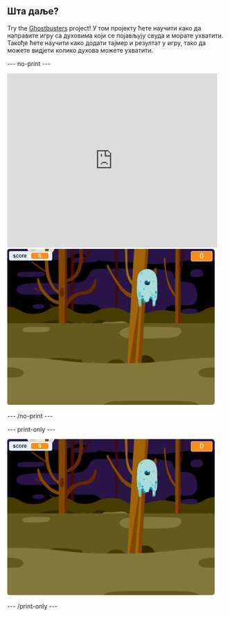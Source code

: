 ## Шта даље?

Try the [Ghostbusters](https://projects.raspberrypi.org/en/projects/ghostbusters?utm_source=pathway&utm_medium=whatnext&utm_campaign=projects) project! У том пројекту ћете научити како да направите игру са духовима који се појављују свуда и морате ухватити. Такође ћете научити како додати тајмер и резултат у игру, тако да можете видјети колико духова можете ухватити.

\--- no-print \---

<div class="scratch-preview">
  <iframe allowtransparency="true" width="485" height="402" src="https://scratch.mit.edu/projects/embed/276874679/?autostart=false" frameborder="0" scrolling="no"></iframe>
  <img src="images/ghostbusters-static.png">
</div>

\--- /no-print \---

\--- print-only \---

![showcase](images/ghostbusters-static.png)

\--- /print-only \---